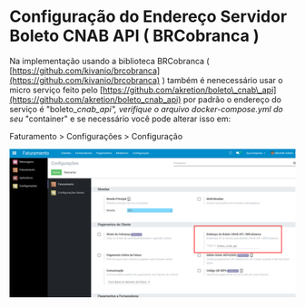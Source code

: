 # Configuração do Endereço Servidor Boleto CNAB API \( BRCobranca \)

Na implementação usando a biblioteca BRCobranca \( [https://github.com/kivanio/brcobranca](https://github.com/kivanio/brcobranca) \) também é nenecessário usar o micro serviço feito pelo [https://github.com/akretion/boleto\_cnab\_api](https://github.com/akretion/boleto_cnab_api) por padrão o endereço do serviço é "boleto\__cnab\_api", verifique o arquivo docker-compose.yml do seu_  "container" e se necessário você pode alterar isso em:

Faturamento &gt; Configurações &gt; Configuração

![](../.gitbook/assets/image%20%28134%29.png)



